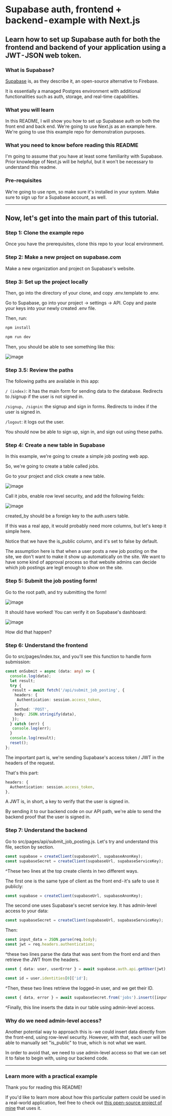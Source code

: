 # Supabase auth, frontend + backend - example with Next.js

## Learn how to set up Supabase auth for both the frontend and backend of your application using a JWT - JSON web token.

### What is Supabase?

[Supabase](https://supabase.com/) is, as they describe it, an open-source alternative to Firebase.

It is essentially a managed Postgres environment with additional functionalities such as auth, storage, and real-time capabilities.

### What you will learn
In this README, I will show you how to set up Supabase auth on both the front end and back end. We're going to use Next.js as an example here. We're going to use this example repo for demonstration purposes.

### What you need to know before reading this README
I'm going to assume that you have at least some familiarity with Supabase. Prior knowledge of Next.js will be helpful, but it won't be necessary to understand this readme.

### Pre-requisites
We're going to use npm, so make sure it's installed in your system. Make sure to sign up for a Supabase account, as well.

---

## Now, let's get into the main part of this tutorial.

### Step 1: Clone the example repo

Once you have the prerequisites, clone this repo to your local environment.

### Step 2: Make a new project on supabase.com

Make a new organization and project on Supabase's website.

### Step 3: Set up the project locally

Then, go into the directory of your clone, and copy .env.template to .env.

Go to Supabase, go into your project -> settings -> API. Copy and paste your keys into your newly created .env file.

Then, run:

```bash
npm install

npm run dev
```

Then, you should be able to see something like this:

![image](https://user-images.githubusercontent.com/1811651/187799682-9a34eb92-4831-4700-97f9-7285642c6277.png)

### Step 3.5: Review the paths

The following paths are available in this app:

```/ (index)```: it has the main form for sending data to the database. Redirects to /signup if the user is not signed in.

```/signup, /signin```: the signup and sign in forms. Redirects to index if the user is signed in.

```/logout```: it logs out the user.

You should now be able to sign up, sign in, and sign out using these paths.

### Step 4: Create a new table in Supabase

In this example, we're going to create a simple job posting web app.

So, we're going to create a table called jobs.

Go to your project and click create a new table.

![image](https://user-images.githubusercontent.com/1811651/187799891-5c9ada86-a98d-4a20-82c6-f91c340c5219.png)

Call it jobs, enable row level security, and add the following fields:

![image](https://user-images.githubusercontent.com/1811651/187799919-d0b29a20-e11e-442f-8582-ddfa24e10d37.png)

created_by should be a foreign key to the auth.users table.

If this was a real app, it would probably need more columns, but let's keep it simple here.

Notice that we have the is_public column, and it's set to false by default.

The assumption here is that when a user posts a new job posting on the site, we don't want to make it show up automatically on the site. We want to have some kind of approval process so that website admins can decide which job postings are legit enough to show on the site.

### Step 5: Submit the job posting form!

Go to the root path, and try submitting the form!

![image](https://user-images.githubusercontent.com/1811651/187799977-21d3f3df-2564-4a40-99d3-1f9ecd39a9fb.png)

It should have worked! You can verify it on Supabase's dashboard:

![image](https://user-images.githubusercontent.com/1811651/187800049-68367e85-db95-4185-8fc2-2baf47ec562f.png)

How did that happen?

### Step 6: Understand the frontend

Go to src/pages/index.tsx, and you'll see this function to handle form submission:

```typescript
const onSubmit = async (data: any) => {
  console.log(data);
  let result;
  try {
   result = await fetch('/api/submit_job_posting', {
    headers: {
     Authentication: session.access_token,
    },
    method: 'POST',
    body: JSON.stringify(data),
   });
  } catch (err) {
   console.log(err);
  }
  console.log(result);
  reset();
};
```

The important part is, we're sending Supabase's access token / JWT in the headers of the request.

That's this part:

```typescript
headers: {
  Authentication: session.access_token,
},
```

A JWT is, in short, a key to verify that the user is signed in.

By sending it to our backend code on our API path, we're able to send the backend proof that the user is signed in.

### Step 7: Understand the backend

Go to src/pages/api/submit_job_posting.js. Let's try and understand this file, section by section.

```typescript
const supabase = createClient(supabaseUrl, supabaseAnonKey);
const supabaseSecret = createClient(supabaseUrl, supabaseServiceKey);
```

^These two lines at the top create clients in two different ways.

The first one is the same type of client as the front end - it's safe to use it publicly:

```typescript
const supabase = createClient(supabaseUrl, supabaseAnonKey);
```

The second one uses Supabase's secret service key. It has admin-level access to your data:

```typescript
const supabaseSecret = createClient(supabaseUrl, supabaseServiceKey);
```

Then:

```typescript
const input_data = JSON.parse(req.body);
const jwt = req.headers.authentication;
```

^these two lines parse the data that was sent from the front end and then retrieve the JWT from the headers.

```typescript
const { data: user, userError } = await supabase.auth.api.getUser(jwt);

const id = user.identities[0]['id'];
```

^Then, these two lines retrieve the logged-in user, and we get their ID.

```typescript
const { data, error } = await supabaseSecret.from('jobs').insert([input_data]);
```

^Finally, this line inserts the data in our table using admin-level access.

### Why do we need admin-level access?

Another potential way to approach this is - we could insert data directly from the front-end, using row-level security. However, with that, each user will be able to manually set "is_public" to true, which is not what we want.

In order to avoid that, we need to use admin-level access so that we can set it to false to begin with, using our backend code.

---

### Learn more with a practical example

Thank you for reading this README!

If you'd like to learn more about how this particular pattern could be used in a real-world application, feel free to check out [this open-source project of mine](https://github.com/ykdojo/defaang) that uses it.
